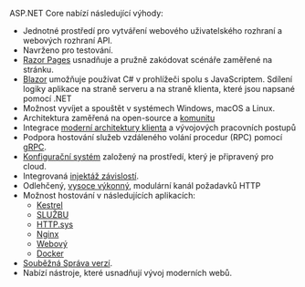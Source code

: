 ASP.NET Core nabízí následující výhody:

* Jednotné prostředí pro vytváření webového uživatelského rozhraní a webových rozhraní API.
* Navrženo pro testování.
* [Razor Pages](xref:razor-pages/index) usnadňuje a pružně zakódovat scénáře zaměřené na stránku.
* [Blazor](xref:blazor/index) umožňuje používat C# v prohlížeči spolu s JavaScriptem. Sdílení logiky aplikace na straně serveru a na straně klienta, které jsou napsané pomocí .NET
* Možnost vyvíjet a spouštět v systémech Windows, macOS a Linux.
* Architektura zaměřená na open-source a [komunitu](https://live.asp.net/)
* Integrace [moderní architektury klienta](xref:blazor/index) a vývojových pracovních postupů
* Podpora hostování služeb vzdáleného volání procedur (RPC) pomocí [gRPC](xref:grpc/index).
* [Konfigurační systém](xref:fundamentals/configuration/index) založený na prostředí, který je připravený pro cloud.
* Integrovaná [injektáž závislostí](xref:fundamentals/dependency-injection).
* Odlehčený, [vysoce výkonný](https://github.com/aspnet/benchmarks), modulární kanál požadavků HTTP
* Možnost hostování v následujících aplikacích:
  * [Kestrel](xref:fundamentals/servers/kestrel)
  * [SLUŽBU](xref:host-and-deploy/iis/index)
  * [HTTP.sys](xref:fundamentals/servers/httpsys)
  * [Nginx](xref:host-and-deploy/linux-nginx)
  * [Webový](xref:host-and-deploy/linux-apache)
  * [Docker](xref:host-and-deploy/docker/index)
* [Souběžná Správa verzí](/dotnet/standard/choosing-core-framework-server#a-need-for-side-by-side-of-net-versions-per-application-level).
* Nabízí nástroje, které usnadňují vývoj moderních webů.
